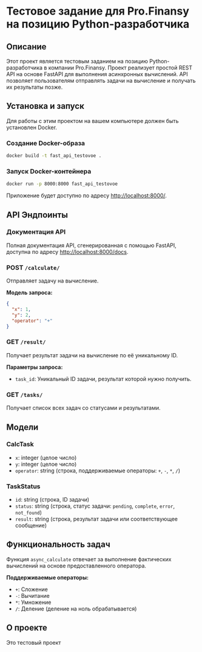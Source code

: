 # Тестовое задание для Pro.Finansy на позицию Python-разработчика

## Описание

Этот проект является тестовым заданием на позицию Python-разработчика в компании Pro.Finansy. Проект реализует простой REST API на основе FastAPI для выполнения асинхронных вычислений. API позволяет пользователям отправлять задачи на вычисление и получать их результаты позже.

## Установка и запуск

Для работы с этим проектом на вашем компьютере должен быть установлен Docker.

### Создание Docker-образа

```bash
docker build -t fast_api_testovoe .
```

### Запуск Docker-контейнера

```bash
docker run -p 8000:8000 fast_api_testovoe
```

Приложение будет доступно по адресу [http://localhost:8000/](http://localhost:8000/).

## API Эндпоинты
### Документация API

Полная документация API, сгенерированная с помощью FastAPI, доступна по адресу [http://localhost:8000/docs](http://localhost:8000/docs).

### POST `/calculate/`

Отправляет задачу на вычисление.

**Модель запроса:**

```json
{
  "x": 1,
  "y": 2,
  "operator": "+"
}
```

### GET `/result/`

Получает результат задачи на вычисление по её уникальному ID.

**Параметры запроса:**

- `task_id`: Уникальный ID задачи, результат которой нужно получить.

### GET `/tasks/`

Получает список всех задач со статусами и результатами.

## Модели

### CalcTask

- `x`: integer (целое число)
- `y`: integer (целое число)
- `operator`: string (строка, поддерживаемые операторы: `+`, `-`, `*`, `/`)

### TaskStatus

- `id`: string (строка, ID задачи)
- `status`: string (строка, статус задачи: `pending`, `complete`, `error`, `not_found`)
- `result`: string (строка, результат задачи или соответствующее сообщение)

## Функциональность задач

Функция `async_calculate` отвечает за выполнение фактических вычислений на основе предоставленного оператора.

**Поддерживаемые операторы:**

- `+`: Сложение
- `-`: Вычитание
- `*`: Умножение
- `/`: Деление (деление на ноль обрабатывается)

## О проекте

Это тестовый проект

